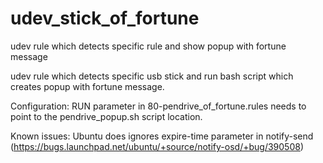 # udev_stick_of_fortune
udev rule which detects specific rule and show popup with fortune message

udev rule which detects specific usb stick and run bash script which creates popup with fortune message.

Configuration:
RUN parameter in 80-pendrive_of_fortune.rules needs to point to the pendrive_popup.sh script location.

Known issues:
Ubuntu does ignores expire-time parameter in notify-send (https://bugs.launchpad.net/ubuntu/+source/notify-osd/+bug/390508)
